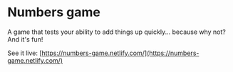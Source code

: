 # Numbers game

A game that tests your ability to add things up quickly... because why not? And it's fun!

See it live: [https://numbers-game.netlify.com/](https://numbers-game.netlify.com/)
